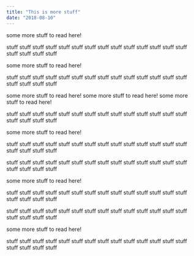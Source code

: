 ```yaml
---
title: "This is more stuff"
date: "2018-08-10"
---
```


some more stuff to read here!

stuff stuff stuff
stuff stuff stuff
stuff stuff stuff
stuff stuff stuff
stuff stuff stuff
stuff stuff stuff


some more stuff to read here!

stuff stuff stuff
stuff stuff stuff
stuff stuff stuff
stuff stuff stuff
stuff stuff stuff
stuff stuff stuff

some more stuff to read here!
some more stuff to read here!
some more stuff to read here!

stuff stuff stuff
stuff stuff stuff
stuff stuff stuff
stuff stuff stuff
stuff stuff stuff
stuff stuff stuff


some more stuff to read here!

stuff stuff stuff
stuff stuff stuff
stuff stuff stuff
stuff stuff stuff
stuff stuff stuff
stuff stuff stuff

stuff stuff stuff
stuff stuff stuff
stuff stuff stuff
stuff stuff stuff
stuff stuff stuff
stuff stuff stuff


some more stuff to read here!

stuff stuff stuff
stuff stuff stuff
stuff stuff stuff
stuff stuff stuff
stuff stuff stuff
stuff stuff stuff

stuff stuff stuff
stuff stuff stuff
stuff stuff stuff
stuff stuff stuff
stuff stuff stuff
stuff stuff stuff


some more stuff to read here!

stuff stuff stuff
stuff stuff stuff
stuff stuff stuff
stuff stuff stuff
stuff stuff stuff
stuff stuff stuff
